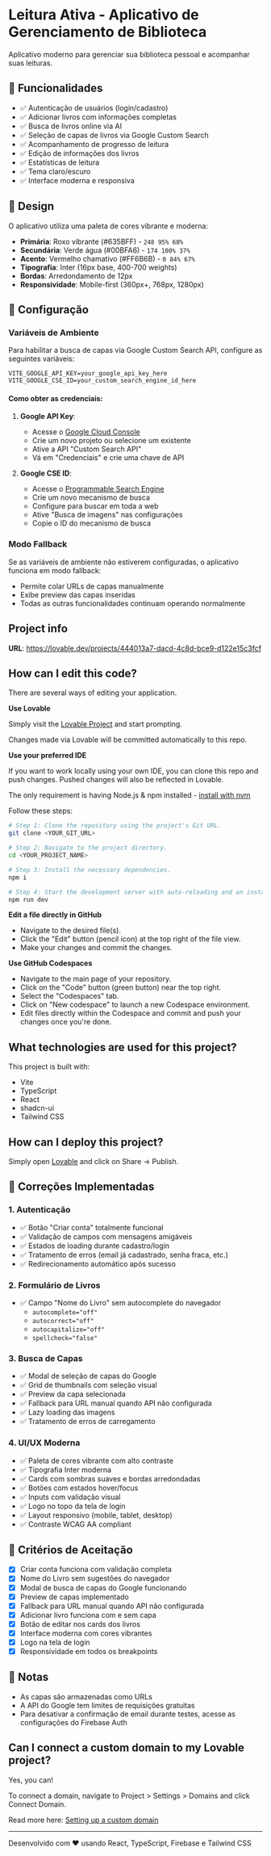 # Leitura Ativa - Aplicativo de Gerenciamento de Biblioteca

Aplicativo moderno para gerenciar sua biblioteca pessoal e acompanhar suas leituras.

## 🚀 Funcionalidades

- ✅ Autenticação de usuários (login/cadastro)
- ✅ Adicionar livros com informações completas
- ✅ Busca de livros online via AI
- ✅ Seleção de capas de livros via Google Custom Search
- ✅ Acompanhamento de progresso de leitura
- ✅ Edição de informações dos livros
- ✅ Estatísticas de leitura
- ✅ Tema claro/escuro
- ✅ Interface moderna e responsiva

## 🎨 Design

O aplicativo utiliza uma paleta de cores vibrante e moderna:

- **Primária**: Roxo vibrante (#635BFF) - `248 95% 68%`
- **Secundária**: Verde água (#00BFA6) - `174 100% 37%`
- **Acento**: Vermelho chamativo (#FF6B6B) - `0 84% 67%`
- **Tipografia**: Inter (16px base, 400-700 weights)
- **Bordas**: Arredondamento de 12px
- **Responsividade**: Mobile-first (360px+, 768px, 1280px)

## 🔧 Configuração

### Variáveis de Ambiente

Para habilitar a busca de capas via Google Custom Search API, configure as seguintes variáveis:

```env
VITE_GOOGLE_API_KEY=your_google_api_key_here
VITE_GOOGLE_CSE_ID=your_custom_search_engine_id_here
```

#### Como obter as credenciais:

1. **Google API Key**:
   - Acesse o [Google Cloud Console](https://console.cloud.google.com/)
   - Crie um novo projeto ou selecione um existente
   - Ative a API "Custom Search API"
   - Vá em "Credenciais" e crie uma chave de API

2. **Google CSE ID**:
   - Acesse o [Programmable Search Engine](https://programmablesearchengine.google.com/)
   - Crie um novo mecanismo de busca
   - Configure para buscar em toda a web
   - Ative "Busca de imagens" nas configurações
   - Copie o ID do mecanismo de busca

### Modo Fallback

Se as variáveis de ambiente não estiverem configuradas, o aplicativo funciona em modo fallback:
- Permite colar URLs de capas manualmente
- Exibe preview das capas inseridas
- Todas as outras funcionalidades continuam operando normalmente

## Project info

**URL**: https://lovable.dev/projects/444013a7-dacd-4c8d-bce9-d122e15c3fcf

## How can I edit this code?

There are several ways of editing your application.

**Use Lovable**

Simply visit the [Lovable Project](https://lovable.dev/projects/444013a7-dacd-4c8d-bce9-d122e15c3fcf) and start prompting.

Changes made via Lovable will be committed automatically to this repo.

**Use your preferred IDE**

If you want to work locally using your own IDE, you can clone this repo and push changes. Pushed changes will also be reflected in Lovable.

The only requirement is having Node.js & npm installed - [install with nvm](https://github.com/nvm-sh/nvm#installing-and-updating)

Follow these steps:

```sh
# Step 1: Clone the repository using the project's Git URL.
git clone <YOUR_GIT_URL>

# Step 2: Navigate to the project directory.
cd <YOUR_PROJECT_NAME>

# Step 3: Install the necessary dependencies.
npm i

# Step 4: Start the development server with auto-reloading and an instant preview.
npm run dev
```

**Edit a file directly in GitHub**

- Navigate to the desired file(s).
- Click the "Edit" button (pencil icon) at the top right of the file view.
- Make your changes and commit the changes.

**Use GitHub Codespaces**

- Navigate to the main page of your repository.
- Click on the "Code" button (green button) near the top right.
- Select the "Codespaces" tab.
- Click on "New codespace" to launch a new Codespace environment.
- Edit files directly within the Codespace and commit and push your changes once you're done.

## What technologies are used for this project?

This project is built with:

- Vite
- TypeScript
- React
- shadcn-ui
- Tailwind CSS

## How can I deploy this project?

Simply open [Lovable](https://lovable.dev/projects/444013a7-dacd-4c8d-bce9-d122e15c3fcf) and click on Share -> Publish.

## 🐛 Correções Implementadas

### 1. Autenticação
- ✅ Botão "Criar conta" totalmente funcional
- ✅ Validação de campos com mensagens amigáveis
- ✅ Estados de loading durante cadastro/login
- ✅ Tratamento de erros (email já cadastrado, senha fraca, etc.)
- ✅ Redirecionamento automático após sucesso

### 2. Formulário de Livros
- ✅ Campo "Nome do Livro" sem autocomplete do navegador
  - `autocomplete="off"`
  - `autocorrect="off"`
  - `autocapitalize="off"`
  - `spellcheck="false"`

### 3. Busca de Capas
- ✅ Modal de seleção de capas do Google
- ✅ Grid de thumbnails com seleção visual
- ✅ Preview da capa selecionada
- ✅ Fallback para URL manual quando API não configurada
- ✅ Lazy loading das imagens
- ✅ Tratamento de erros de carregamento

### 4. UI/UX Moderna
- ✅ Paleta de cores vibrante com alto contraste
- ✅ Tipografia Inter moderna
- ✅ Cards com sombras suaves e bordas arredondadas
- ✅ Botões com estados hover/focus
- ✅ Inputs com validação visual
- ✅ Logo no topo da tela de login
- ✅ Layout responsivo (mobile, tablet, desktop)
- ✅ Contraste WCAG AA compliant

## 🎯 Critérios de Aceitação

- [x] Criar conta funciona com validação completa
- [x] Nome do Livro sem sugestões do navegador
- [x] Modal de busca de capas do Google funcionando
- [x] Preview de capas implementado
- [x] Fallback para URL manual quando API não configurada
- [x] Adicionar livro funciona com e sem capa
- [x] Botão de editar nos cards dos livros
- [x] Interface moderna com cores vibrantes
- [x] Logo na tela de login
- [x] Responsividade em todos os breakpoints

## 📝 Notas

- As capas são armazenadas como URLs
- A API do Google tem limites de requisições gratuitas
- Para desativar a confirmação de email durante testes, acesse as configurações do Firebase Auth

## Can I connect a custom domain to my Lovable project?

Yes, you can!

To connect a domain, navigate to Project > Settings > Domains and click Connect Domain.

Read more here: [Setting up a custom domain](https://docs.lovable.dev/tips-tricks/custom-domain#step-by-step-guide)

---

Desenvolvido com ❤️ usando React, TypeScript, Firebase e Tailwind CSS
